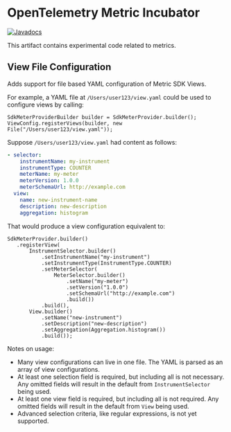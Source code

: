 # OpenTelemetry Metric Incubator

[![Javadocs][javadoc-image]][javadoc-url]

This artifact contains experimental code related to metrics.

## View File Configuration

Adds support for file based YAML configuration of Metric SDK Views.

For example, a YAML file at `/Users/user123/view.yaml` could be used to configure views by calling:

```
SdkMeterProviderBuilder builder = SdkMeterProvider.builder();
ViewConfig.registerViews(builder, new File("/Users/user123/view.yaml"));
```

Suppose `/Users/user123/view.yaml` had content as follows:

```yaml
- selector:
    instrumentName: my-instrument
    instrumentType: COUNTER
    meterName: my-meter
    meterVersion: 1.0.0
    meterSchemaUrl: http://example.com
  view:
    name: new-instrument-name
    description: new-description
    aggregation: histogram
```

That would produce a view configuration equivalent to:

```
SdkMeterProvider.builder()
   .registerView(
       InstrumentSelector.builder()
           .setInstrumentName("my-instrument")
           .setInstrumentType(InstrumentType.COUNTER)
           .setMeterSelector(
               MeterSelector.builder()
                   .setName("my-meter")
                   .setVersion("1.0.0")
                   .setSchemaUrl("http://example.com")
                   .build())
           .build(),
       View.builder()
           .setName("new-instrument")
           .setDescription("new-description")
           .setAggregation(Aggregation.histogram())
           .build());
```

Notes on usage:

- Many view configurations can live in one file. The YAML is parsed as an array of view
  configurations.
- At least one selection field is required, but including all is not necessary. Any omitted fields
  will result in the default from `InstrumentSelector` being used.
- At least one view field is required, but including all is not required. Any omitted fields will
  result in the default from `View` being used.
- Advanced selection criteria, like regular expressions, is not yet supported.

[javadoc-image]: https://www.javadoc.io/badge/io.opentelemetry/opentelemetry-sdk-extension-metric-incubator

[javadoc-url]: https://www.javadoc.io/doc/io.opentelemetry/opentelemetry-sdk-extension-metric-incubator
